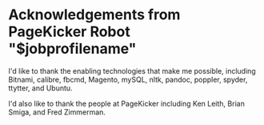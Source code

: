 
# Acknowledgements from PageKicker Robot "$jobprofilename"

I'd like to thank the enabling technologies that make me possible, including Bitnami, calibre, fbcmd, Magento, mySQL, nltk, pandoc, poppler, spyder, ttytter, and Ubuntu.

I'd also like to thank the people at PageKicker including Ken Leith, Brian Smiga, and Fred Zimmerman.
